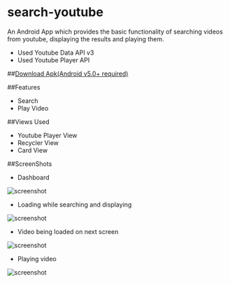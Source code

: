 # search-youtube
An Android App which provides the basic functionality of searching videos from youtube, displaying the results and playing them.

- Used Youtube Data API v3
- Used Youtube Player API 

##[Download Apk(Android v5.0+ required)](https://github.com/abhi5658/search-youtube/blob/master/app-debug.apk)

##Features
- Search
- Play Video

##Views Used
- Youtube Player View
- Recycler View
- Card View

##ScreenShots

- Dashboard

![screenshot](https://github.com/abhi5658/search-youtube/blob/master/screenshots/dashboard.png)

- Loading while searching and displaying

![screenshot](https://github.com/abhi5658/search-youtube/blob/master/screenshots/loading.png)

- Video being loaded on next screen

![screenshot](https://github.com/abhi5658/search-youtube/blob/master/screenshots/loadingVideo.png)

- Playing video

![screenshot](https://github.com/abhi5658/search-youtube/blob/master/screenshots/playingVideo.png)